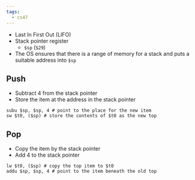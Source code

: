 ```yaml
---
tags:
  - cs47
---
```

- Last In First Out (LIFO)
- Stack pointer register
	- `$sp` (`$29`)
- The OS ensures that there is a range of memory for a stack and puts a suitable address into `$sp` 
## Push
- Subtract 4 from the stack pointer
- Store the item at the address in the stack pointer
```assembly
subu $sp, $sp, 4 # point to the place for the new item
sw $t0, ($sp) # store the contents of $t0 as the new top
```
## Pop
- Copy the item by the stack pointer
- Add 4 to the stack pointer
```assembly
lw $t0, ($sp) # copy the top item to $t0
addu $sp, $sp, 4 # point to the item beneath the old top
```
